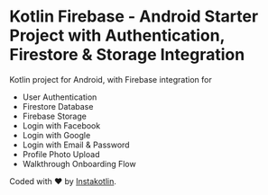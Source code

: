# Kotlin Firebase - Android Starter Project with Authentication, Firestore & Storage Integration

Kotlin project for Android, with Firebase integration for
* User Authentication
* Firestore Database
* Firebase Storage
* Login with Facebook
* Login with Google
* Login with Email & Password
* Profile Photo Upload
* Walkthrough Onboarding Flow

Coded with ❤️️ by <a href="https://www.instakotlin.com">Instakotlin</a>.
